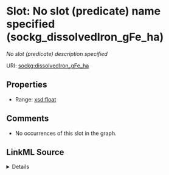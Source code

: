

# Slot: No slot (predicate) name specified (sockg_dissolvedIron_gFe_ha)


_No slot (predicate) description specified_







URI: [sockg:dissolvedIron_gFe_ha](https://idir.uta.edu/sockg-ontology/docs/dissolvedIron_gFe_ha)



<!-- no inheritance hierarchy -->








## Properties

* Range: [xsd:float](http://www.w3.org/2001/XMLSchema#float)





## Comments

* No occurrences of this slot in the graph.



## LinkML Source

<details>

```yaml
name: sockg_dissolvedIron_gFe_ha
description: No slot (predicate) description specified
title: No slot (predicate) name specified
comments:
- No occurrences of this slot in the graph.
from_schema: soc-kg
rank: 1000
domain: sockg_WaterQualityArea
slot_uri: sockg:dissolvedIron_gFe_ha
alias: sockg_dissolvedIron_gFe_ha
range: float

```
</details>